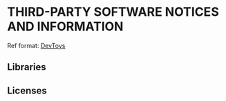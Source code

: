 # THIRD-PARTY SOFTWARE NOTICES AND INFORMATION

Ref format: [DevToys](https://github.com/DevToys-app/DevToys/blob/main/THIRD-PARTY-NOTICES.md)

## Libraries

## Licenses

